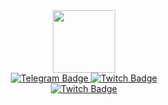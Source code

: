 
<div id="header" align="center">
  <img src="https://i.giphy.com/media/v1.Y2lkPTc5MGI3NjExMm13ZGhsbWM5c2Y4ZXQ2eWk3bnV5emI5MDR6bGN2MG9pOTBud29pcyZlcD12MV9pbnRlcm5hbF9naWZfYnlfaWQmY3Q9cw/Cg41tz5aEc7vCio8Zn/giphy.gif" width="100"/>
  <div id="badges">
  <a href="https://t.me/b3lg1um" target="_blank">
  <img src="https://img.shields.io/badge/Telegram-blue?style=for-the-badge&logo=telegram&logoColor=white" alt="Telegram Badge"/>
  </a>
  <a href="https://www.twitch.tv/iamgeeko" target="_blank">
    <img src="https://img.shields.io/badge/Twitch-purple?style=for-the-badge&logo=twitch&logoColor=white" alt="Twitch Badge"/>
  </a>
</div>
<a href="https://itsgeeko.github.io/portfolio/" target="_blank">
  <img src="https://img.shields.io/badge/Projects-white?style=for-the-badge&logo=projects&logoColor=white" alt="Twitch Badge"/>
</a>
</div>

  
  
